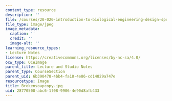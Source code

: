 ```yaml
---
content_type: resource
description: ''
file: /courses/20-020-introduction-to-biological-engineering-design-spring-2009/28770500abc61f0899064e90d8afb433_Brokensoapcopy.jpg
file_type: image/jpeg
image_metadata:
  caption: ''
  credit: ''
  image-alt: ''
learning_resource_types:
- Lecture Notes
license: https://creativecommons.org/licenses/by-nc-sa/4.0/
ocw_type: OCWImage
parent_title: Lecture and Studio Notes
parent_type: CourseSection
parent_uid: 6b390478-4bb4-fa18-4e86-cd14829a747e
resourcetype: Image
title: Brokensoapcopy.jpg
uid: 28770500-abc6-1f08-9906-4e90d8afb433
---
```

